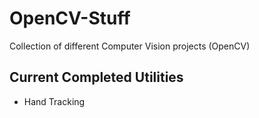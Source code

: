 # OpenCV-Stuff
Collection of different Computer Vision projects (OpenCV)

## Current Completed Utilities
- Hand Tracking
